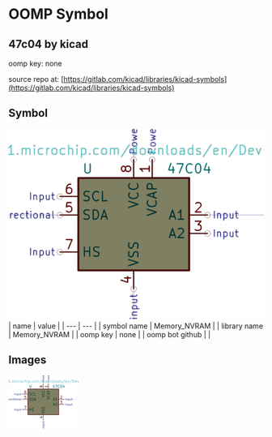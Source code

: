 # OOMP Symbol  
## 47c04  by kicad  
  
oomp key: none  
  
source repo at: [https://gitlab.com/kicad/libraries/kicad-symbols](https://gitlab.com/kicad/libraries/kicad-symbols)  
## Symbol  
  
[![working.png](working_600.png)](working.png)  
| name | value | 
| --- | --- | 
| symbol name | Memory_NVRAM | 
| library name | Memory_NVRAM | 
| oomp key | none | 
| oomp bot github |  | 
## Images  
  
[![working.png](working_140.png)](working.png)  
